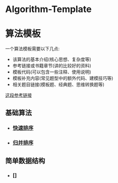 # Algorithm-Template

# 算法模板
一个算法模板需要以下几点:
- 该算法的基本介绍(核心思想、复杂度等)
- 参考链接或书籍章节(讲的比较好的资料)
- 模板代码(可以包含一些注释、使用说明)
- 模板补充内容(常见题型中的额外代码、建模技巧等)
- 相关题目链接(模板题、经典题、思维转换题等)

[这段参考链接](https://github.com/EndlessCheng/codeforces-go)

## 基础算法
  - ### [快速排序](基础算法/快速排序.cpp)

  - ### [归并排序](基础算法/归并排序.cpp)

## 

##  简单数据结构

- ### []
